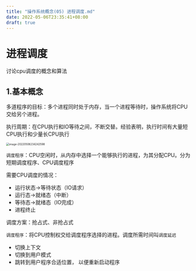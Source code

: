 ```yaml
---
title: "操作系统概念(05) 进程调度.md"
date: 2022-05-06T23:35:41+08:00
draft: true
---
```




# 进程调度

讨论cpu调度的概念和算法

## 1.基本概念 

多道程序的目标：多个进程同时处于内存，当一个进程等待时，操作系统将CPU交给另个进程。

执行周期：在CPU执行和IO等待之间，不断交替。经验表明，执行时间有大量短CPU执行和少量长CPU执行

<img src="https://cdn.jsdelivr.net/gh/qiaocco/img-repo/img/202205062342184.png" alt="image-20220506234242598" style="zoom: 50%;" />

`调度程序`：CPU空闲时，从内存中选择一个能够执行的进程，为其分配CPU。分为短期调度程序、CPU调度程序

需要CPU调度的情况：

- 运行状态->等待状态（IO请求）
- 运行态->就绪态（中断）
- 等待态->就绪态（IO完成）
- 进程终止

调度方案：抢占式、非抢占式

`调度程序`：将CPU控制权交给调度程序选择的进程。调度所需时间叫`调度延迟`

- 切换上下文
- 切换到用户模式
- 跳转到用户程序合适位置， 以便重新启动程序
